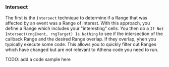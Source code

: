 ### Intersect

The first is the `Intersect` technique to determine if a Range that was affected by an event was a Range of interest. With this approach, you define a Range which includes your "interesting" cells. You then do a `If Not Intersect(rngEvent, rngTarget) Is Nothing` to see if the intersection of the callback Range and the desired Range overlap. If they overlap, yhen you typically execute some code. This allows you to quickly filter out Ranges which have changed but are not relevant to Athena code you need to run.

TODO: add a code sample here
